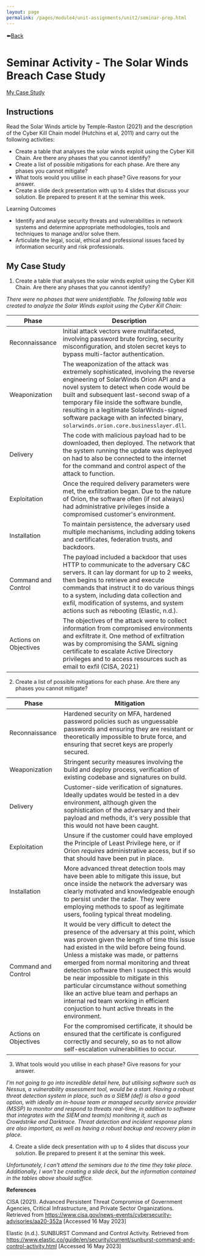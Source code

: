 ```yaml
---
layout: page
permalink: /pages/module4/unit-assignments/unit2/seminar-prep.html
---
```


⬅️[Back](/pages/module4/unit-assignments/unit2/m4u2.html)

# Seminar Activity - The Solar Winds Breach Case Study

[My Case Study](#my-case-study)

## Instructions

Read the Solar Winds article by Temple-Raston (2021) and the description of the Cyber Kill Chain model (Hutchins et al, 2011) and carry out the following activities:
- Create a table that analyses the solar winds exploit using the Cyber Kill Chain. Are there any phases that you cannot identify?
- Create a list of possible mitigations for each phase. Are there any phases you cannot mitigate?
- What tools would you utilise in each phase? Give reasons for your answer.
- Create a slide deck presentation with up to 4 slides that discuss your solution. Be prepared to present it at the seminar this week.

Learning Outcomes
- Identify and analyse security threats and vulnerabilities in network systems and determine appropriate methodologies, tools and techniques to manage and/or solve them.
- Articulate the legal, social, ethical and professional issues faced by information security and risk professionals.


## My Case Study

1. Create a table that analyses the solar winds exploit using the Cyber Kill Chain. Are there any phases that you cannot identify?

*There were no phases that were unidentifiable. The following table was created to analyze the Solar Winds exploit using the Cyber Kill Chain:*


| Phase | Description |
| --- | --- |
| Reconnaissance | Initial attack vectors were multifaceted, involving password brute forcing, security misconfiguration, and stolen secret keys to bypass multi-factor authentication. |
| Weaponization | The weaponization of the attack was extremely sophisticated, involving the reverse engineering of SolarWinds Orion API and a novel system to detect when code would be built and subsequent last-second swap of a temporary file inside the software bundle, resulting in a legitimate SolarWinds-signed software package with an infected binary, `solarwinds.orion.core.businesslayer.dll`. |
| Delivery | The code with malicious payload had to be downloaded, then deployed. The network that the system running the update was deployed on had to also be connected to the internet for the command and control aspect of the attack to function. |
| Exploitation | Once the required delivery parameters were met, the exfiltration began. Due to the nature of Orion, the software often (if not always) had administrative privileges inside a compromised customer's environment. |
| Installation | To maintain persistence, the adversary used multiple mechanisms, including adding tokens and certificates, federation trusts, and backdoors. |
| Command and Control | The payload included a backdoor that uses HTTP to communicate to the adversary C&C servers. It can lay dormant for up to 2 weeks, then begins to retrieve and execute commands that instruct it to do various things to a system, including data collection and exfil, modification of systems, and system actions such as rebooting (Elastic, n.d.). |
| Actions on Objectives | The objectives of the attack were to collect information from compromised environments and exfiltrate it. One method of exfiltration was by compromising the SAML signing certificate to escalate Active Directory privileges and to access resources such as email to exfil (CISA, 2021) |

2. Create a list of possible mitigations for each phase. Are there any phases you cannot mitigate?

| Phase | Mitigation |
| --- | --- |
| Reconnaissance | Hardened security on MFA, hardened password policies such as unguessable passwords and ensuring they are resistant or theoretically impossible to brute force, and ensuring that secret keys are properly secured. |
| Weaponization | Stringent security measures involving the build and deploy process, verification of existing codebase and signatures on build. |
| Delivery | Customer-side verification of signatures. Ideally updates would be tested in a dev environment, although given the sophistication of the adversary and their payload and methods, it's very possible that this would not have been caught. |
| Exploitation | Unsure if the customer could have employed the Principle of Least Privilege here, or if Orion *requires* administrative access, but if so that should have been put in place. |
| Installation | More advanced threat detection tools may have been able to mitigate this issue, but once inside the network the adversary was clearly motivated and knowledgeable enough to persist under the radar. They were employing methods to spoof as legitimate users, fooling typical threat modeling. |
| Command and Control | It would be very difficult to detect the presence of the adversary at this point, which was proven given the length of time this issue had existed in the wild before being found. Unless a mistake was made, or patterns emerged from normal monitoring and threat detection software then I suspect this would be near impossible to mitigate in this particular circumstance without something like an active blue team and perhaps an internal red team working in efficient conjuction to hunt active threats in the environment. |
| Actions on Objectives | For the compromised certificate, it should be ensured that the certificate is configured correctly and securely, so as to not allow self-escalation vulnerabilities to occur. |

3. What tools would you utilise in each phase? Give reasons for your answer.

*I'm not going to go into incredible detail here, but utilising software such as Nessus, a vulnerability assessment tool, would be a start. Having a robust threat detection system in place, such as a SIEM (def) is also a good option, with ideally an in-house team or managed security service provider (MSSP) to monitor and respond to threats real-time, in addition to software that integrates with the SIEM and team(s) monitoring it, such as Crowdstrike and Darktrace. Threat detection and incident response plans are also important, as well as having a robust backup and recovery plan in place.*

4. Create a slide deck presentation with up to 4 slides that discuss your solution. Be prepared to present it at the seminar this week.

*Unfortunately, I can't attend the seminars due to the time they take place. Additionally, I won't be creating a slide deck, but the information contained in the tables above should suffice.*

**References**

CISA (2021). Advanced Persistent Threat Compromise of Government Agencies, Critical Infrastructure, and Private Sector Organizations. Retrieved from https://www.cisa.gov/news-events/cybersecurity-advisories/aa20-352a [Accessed 16 May 2023]

Elastic (n.d.). SUNBURST Command and Control Activity. Retrieved from https://www.elastic.co/guide/en/security/current/sunburst-command-and-control-activity.html [Accessed 16 May 2023]
